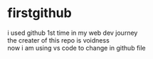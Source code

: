 # firstgithub
i used github 1st time in my web dev journey 
<br>
the creater of this repo is voidness
<br>
now i am using vs code to change in github file



